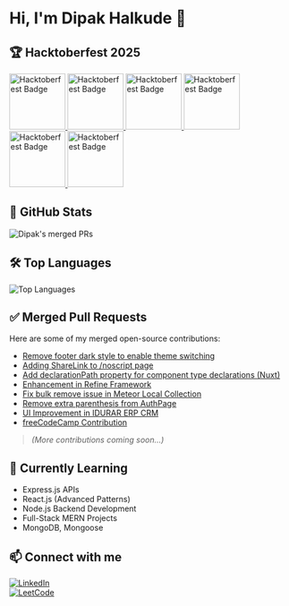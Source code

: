 # Hi, I'm Dipak Halkude 👋

## 🏆 Hacktoberfest 2025

<a href="https://www.holopin.io/userbadge/cmggbeu5i008il404jtz2jq0f">
  <img src="https://assets.holopin.io/eyJidWNrZXQiOiJob2xvcGluLWFzc2V0cyIsImtleSI6ImFzc2V0cy9jbDd0ZDhncDUwMTMyMDlrMHd1OHFlNHg5IiwiZWRpdHMiOnsicm90YXRlIjpudWxsfX0=" 
       alt="Hacktoberfest Badge" height="100"/>
</a>
<a href="https://www.holopin.io/userbadge/cmgqegges0004l804l8x6m49s">
  <img src="https://assets.holopin.io/hf2025levels/lvl0-human.webp"
       alt="Hacktoberfest Badge" height="100"/>
</a>
<a href="https://www.holopin.io/userbadge/cmgqeggc10003l804k826aw9j">
  <img src="https://assets.holopin.io/hf2025levels/lvl1-human.webp"
       alt="Hacktoberfest Badge" height="100"/>
</a>
<a href="https://www.holopin.io/userbadge/cmgrqwxjv001bl604grglo32v">
  <img src="https://assets.holopin.io/hf2025levels/lvl2-human.webp"
       alt="Hacktoberfest Badge" height="100"/>
</a>
<a href="https://www.holopin.io/userbadge/cmgz5iqhd00b7ju0477njg70o">
  <img src="https://assets.holopin.io/hf2025levels/lvl3-human.webp"
       alt="Hacktoberfest Badge" height="100"/>
</a>
<a href="https://www.holopin.io/userbadge/cmh0rost9002tl804kgt34uk5">
  <img src="https://assets.holopin.io/hf2025levels/lvl4-human.webp"
       alt="Hacktoberfest Badge" height="100"/>
</a>

## 📝 GitHub Stats
![Dipak's merged PRs](https://github-readme-stats.vercel.app/api?username=DipakHalkude&count_private=true&show_icons=true&theme=radical&include_all_commits=true)

## 🛠️ Top Languages
![Top Languages](https://github-readme-stats.vercel.app/api/top-langs/?username=DipakHalkude&layout=compact&theme=radical)


## ✅ Merged Pull Requests
Here are some of my merged open-source contributions:

- [Remove footer dark style to enable theme switching](https://github.com/badges/shields/pull/11431)
- [Adding ShareLink to /noscript page](https://github.com/compiler-explorer/compiler-explorer/pull/8193)
- [Add declarationPath property for component type declarations (Nuxt)](https://github.com/nuxt/nuxt/pull/33419)
- [Enhancement in Refine Framework](https://github.com/refinedev/refine/pull/7031)
- [Fix bulk remove issue in Meteor Local Collection](https://github.com/meteor/meteor/pull/13965)
- [Remove extra parenthesis from AuthPage](https://github.com/refinedev/refine/pull/7074#event-20239622572)
- [UI Improvement in IDURAR ERP CRM](https://github.com/idurar/idurar-erp-crm/pull/1290)
- [freeCodeCamp Contribution](https://github.com/freeCodeCamp/freeCodeCamp/pull/62524)

> *(More contributions coming soon...)*  

## 🌱 Currently Learning
- Express.js APIs
- React.js (Advanced Patterns)
- Node.js Backend Development
- Full-Stack MERN Projects
- MongoDB, Mongoose

## 📫 Connect with me
[![LinkedIn](https://img.shields.io/badge/-LinkedIn-blue?style=flat&logo=linkedin&logoColor=white)](https://www.linkedin.com/in/dipakhalkude/)  
[![LeetCode](https://img.shields.io/badge/-LeetCode-FFA116?style=flat&logo=leetcode&logoColor=white)](https://leetcode.com/u/Dipak_164399/)

